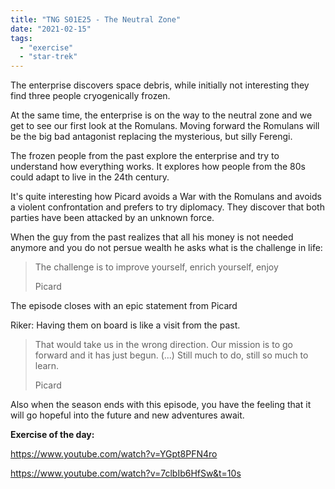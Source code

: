 ```yaml
---
title: "TNG S01E25 - The Neutral Zone"
date: "2021-02-15"
tags: 
  - "exercise"
  - "star-trek"
---
```


The enterprise discovers space debris, while initially not interesting they find three people cryogenically frozen.

At the same time, the enterprise is on the way to the neutral zone and we get to see our first look at the Romulans. Moving forward the Romulans will be the big bad antagonist replacing the mysterious, but silly Ferengi.

The frozen people from the past explore the enterprise and try to understand how everything works. It explores how people from the 80s could adapt to live in the 24th century.

It's quite interesting how Picard avoids a War with the Romulans and avoids a violent confrontation and prefers to try diplomacy. They discover that both parties have been attacked by an unknown force.

When the guy from the past realizes that all his money is not needed anymore and you do not persue wealth he asks what is the challenge in life:

> The challenge is to improve yourself, enrich yourself, enjoy
> 
> Picard

The episode closes with an epic statement from Picard

Riker: Having them on board is like a visit from the past.

> That would take us in the wrong direction. Our mission is to go forward and it has just begun. (...) Still much to do, still so much to learn.
> 
> Picard

Also when the season ends with this episode, you have the feeling that it will go hopeful into the future and new adventures await.

**Exercise of the day:**

https://www.youtube.com/watch?v=YGpt8PFN4ro

https://www.youtube.com/watch?v=7clbIb6HfSw&t=10s
